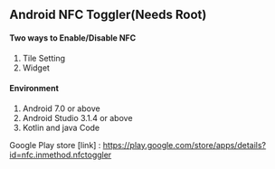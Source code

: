 ## Android NFC Toggler(Needs Root)    
####  Two ways to Enable/Disable NFC     
1. Tile Setting     
2. Widget     

#### Environment    
1. Android 7.0 or above    
2. Android Studio 3.1.4 or above
3. Kotlin and java Code    

Google Play store 
[link] : https://play.google.com/store/apps/details?id=nfc.inmethod.nfctoggler    